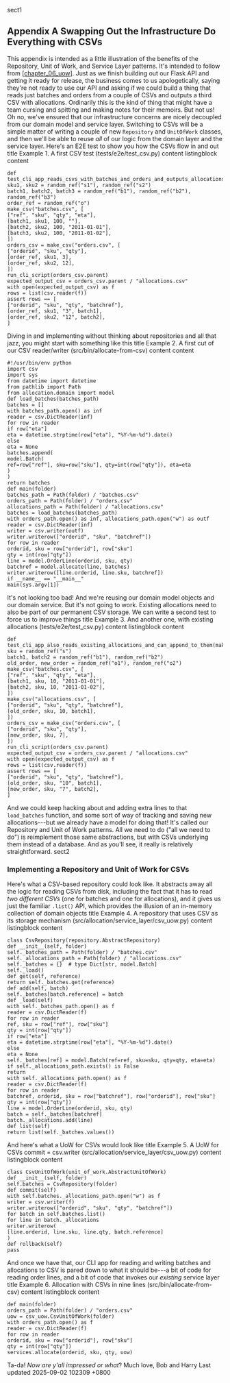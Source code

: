 sect1
## Appendix A Swapping Out the Infrastructure Do Everything with CSVs
This appendix is intended as a little illustration of the benefits of the Repository, Unit of Work, and Service Layer patterns. It's intended to follow from [\[chapter_06_uow\]](#chapter_06_uow).
Just as we finish building out our Flask API and getting it ready for release, the business comes to us apologetically, saying they're not ready to use our API and asking if we could build a thing that reads just batches and orders from a couple of CSVs and outputs a third CSV with allocations.
Ordinarily this is the kind of thing that might have a team cursing and spitting and making notes for their memoirs. But not us! Oh no, we've ensured that our infrastructure concerns are nicely decoupled from our domain model and service layer. Switching to CSVs will be a simple matter of writing a couple of new `Repository` and `UnitOfWork` classes, and then we'll be able to reuse *all* of our logic from the domain layer and the service layer.
Here's an E2E test to show you how the CSVs flow in and out
title
Example 1. A first CSV test (tests/e2e/test_csv.py)
content
listingblock
content
``` highlight
def test_cli_app_reads_csvs_with_batches_and_orders_and_outputs_allocations(make_csv)
sku1, sku2 = random_ref("s1"), random_ref("s2")
batch1, batch2, batch3 = random_ref("b1"), random_ref("b2"), random_ref("b3")
order_ref = random_ref("o")
make_csv("batches.csv", [
["ref", "sku", "qty", "eta"],
[batch1, sku1, 100, ""],
[batch2, sku2, 100, "2011-01-01"],
[batch3, sku2, 100, "2011-01-02"],
])
orders_csv = make_csv("orders.csv", [
["orderid", "sku", "qty"],
[order_ref, sku1, 3],
[order_ref, sku2, 12],
])
run_cli_script(orders_csv.parent)
expected_output_csv = orders_csv.parent / "allocations.csv"
with open(expected_output_csv) as f
rows = list(csv.reader(f))
assert rows == [
["orderid", "sku", "qty", "batchref"],
[order_ref, sku1, "3", batch1],
[order_ref, sku2, "12", batch2],
]
```
Diving in and implementing without thinking about repositories and all that jazz, you might start with something like this
title
Example 2. A first cut of our CSV reader/writer (src/bin/allocate-from-csv)
content
content
``` highlight
#!/usr/bin/env python
import csv
import sys
from datetime import datetime
from pathlib import Path
from allocation.domain import model
def load_batches(batches_path)
batches = []
with batches_path.open() as inf
reader = csv.DictReader(inf)
for row in reader
if row["eta"]
eta = datetime.strptime(row["eta"], "%Y-%m-%d").date()
else
eta = None
batches.append(
model.Batch(
ref=row["ref"], sku=row["sku"], qty=int(row["qty"]), eta=eta
)
)
return batches
def main(folder)
batches_path = Path(folder) / "batches.csv"
orders_path = Path(folder) / "orders.csv"
allocations_path = Path(folder) / "allocations.csv"
batches = load_batches(batches_path)
with orders_path.open() as inf, allocations_path.open("w") as outf
reader = csv.DictReader(inf)
writer = csv.writer(outf)
writer.writerow(["orderid", "sku", "batchref"])
for row in reader
orderid, sku = row["orderid"], row["sku"]
qty = int(row["qty"])
line = model.OrderLine(orderid, sku, qty)
batchref = model.allocate(line, batches)
writer.writerow([line.orderid, line.sku, batchref])
if __name__ == "__main__"
main(sys.argv[1])
```
It's not looking too bad! And we're reusing our domain model objects and our domain service.
But it's not going to work. Existing allocations need to also be part of our permanent CSV storage. We can write a second test to force us to improve things
title
Example 3. And another one, with existing allocations (tests/e2e/test_csv.py)
content
listingblock
content
``` highlight
def test_cli_app_also_reads_existing_allocations_and_can_append_to_them(make_csv)
sku = random_ref("s")
batch1, batch2 = random_ref("b1"), random_ref("b2")
old_order, new_order = random_ref("o1"), random_ref("o2")
make_csv("batches.csv", [
["ref", "sku", "qty", "eta"],
[batch1, sku, 10, "2011-01-01"],
[batch2, sku, 10, "2011-01-02"],
])
make_csv("allocations.csv", [
["orderid", "sku", "qty", "batchref"],
[old_order, sku, 10, batch1],
])
orders_csv = make_csv("orders.csv", [
["orderid", "sku", "qty"],
[new_order, sku, 7],
])
run_cli_script(orders_csv.parent)
expected_output_csv = orders_csv.parent / "allocations.csv"
with open(expected_output_csv) as f
rows = list(csv.reader(f))
assert rows == [
["orderid", "sku", "qty", "batchref"],
[old_order, sku, "10", batch1],
[new_order, sku, "7", batch2],
]
```
And we could keep hacking about and adding extra lines to that `load_batches` function, and some sort of way of tracking and saving new allocations---but we already have a model for doing that! It's called our Repository and Unit of Work patterns.
All we need to do (\"all we need to do\") is reimplement those same abstractions, but with CSVs underlying them instead of a database. And as you'll see, it really is relatively straightforward.
sect2
### Implementing a Repository and Unit of Work for CSVs
Here's what a CSV-based repository could look like. It abstracts away all the logic for reading CSVs from disk, including the fact that it has to read *two different CSVs* (one for batches and one for allocations), and it gives us just the familiar `.list()` API, which provides the illusion of an in-memory collection of domain objects
title
Example 4. A repository that uses CSV as its storage mechanism (src/allocation/service_layer/csv_uow.py)
content
listingblock
content
``` highlight
class CsvRepository(repository.AbstractRepository)
def __init__(self, folder)
self._batches_path = Path(folder) / "batches.csv"
self._allocations_path = Path(folder) / "allocations.csv"
self._batches = {}  # type Dict[str, model.Batch]
self._load()
def get(self, reference)
return self._batches.get(reference)
def add(self, batch)
self._batches[batch.reference] = batch
def _load(self)
with self._batches_path.open() as f
reader = csv.DictReader(f)
for row in reader
ref, sku = row["ref"], row["sku"]
qty = int(row["qty"])
if row["eta"]
eta = datetime.strptime(row["eta"], "%Y-%m-%d").date()
else
eta = None
self._batches[ref] = model.Batch(ref=ref, sku=sku, qty=qty, eta=eta)
if self._allocations_path.exists() is False
return
with self._allocations_path.open() as f
reader = csv.DictReader(f)
for row in reader
batchref, orderid, sku = row["batchref"], row["orderid"], row["sku"]
qty = int(row["qty"])
line = model.OrderLine(orderid, sku, qty)
batch = self._batches[batchref]
batch._allocations.add(line)
def list(self)
return list(self._batches.values())
```
And here's what a UoW for CSVs would look like
title
Example 5. A UoW for CSVs commit = csv.writer (src/allocation/service_layer/csv_uow.py)
content
listingblock
content
``` highlight
class CsvUnitOfWork(unit_of_work.AbstractUnitOfWork)
def __init__(self, folder)
self.batches = CsvRepository(folder)
def commit(self)
with self.batches._allocations_path.open("w") as f
writer = csv.writer(f)
writer.writerow(["orderid", "sku", "qty", "batchref"])
for batch in self.batches.list()
for line in batch._allocations
writer.writerow(
[line.orderid, line.sku, line.qty, batch.reference]
)
def rollback(self)
pass
```
And once we have that, our CLI app for reading and writing batches and allocations to CSV is pared down to what it should be---a bit of code for reading order lines, and a bit of code that invokes our *existing* service layer
title
Example 6. Allocation with CSVs in nine lines (src/bin/allocate-from-csv)
content
listingblock
content
``` highlight
def main(folder)
orders_path = Path(folder) / "orders.csv"
uow = csv_uow.CsvUnitOfWork(folder)
with orders_path.open() as f
reader = csv.DictReader(f)
for row in reader
orderid, sku = row["orderid"], row["sku"]
qty = int(row["qty"])
services.allocate(orderid, sku, qty, uow)
```
Ta-da! *Now are y'all impressed or what*?
Much love,
Bob and Harry
Last updated 2025-09-02 102309 +0800